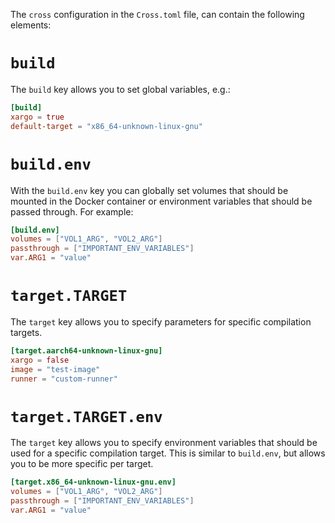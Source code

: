 The `cross` configuration in the `Cross.toml` file, can contain the following elements:

# `build`
The `build` key allows you to set global variables, e.g.:

```toml
[build]
xargo = true
default-target = "x86_64-unknown-linux-gnu"
```

# `build.env`
With the `build.env` key you can globally set volumes that should be mounted
in the Docker container or environment variables that should be passed through.
For example:

```toml
[build.env]
volumes = ["VOL1_ARG", "VOL2_ARG"]
passthrough = ["IMPORTANT_ENV_VARIABLES"]
var.ARG1 = "value"
```

# `target.TARGET`
The `target` key allows you to specify parameters for specific compilation targets.

```toml
[target.aarch64-unknown-linux-gnu]
xargo = false
image = "test-image"
runner = "custom-runner"
```

# `target.TARGET.env`
The `target` key allows you to specify environment variables that should be used for a specific compilation target.
This is similar to `build.env`, but allows you to be more specific per target.

```toml
[target.x86_64-unknown-linux-gnu.env]
volumes = ["VOL1_ARG", "VOL2_ARG"]
passthrough = ["IMPORTANT_ENV_VARIABLES"]
var.ARG1 = "value"
```
